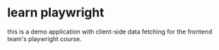 # learn playwright

this is a demo application with client-side data fetching for the frontend team's playwright course.
